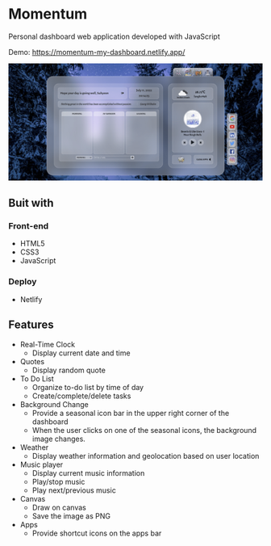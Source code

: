 # Momentum

Personal dashboard web application developed with JavaScript

Demo: https://momentum-my-dashboard.netlify.app/

<img src="./images/preview.png">

## Buit with

### Front-end

- HTML5
- CSS3
- JavaScript

### Deploy

- Netlify

## Features

- Real-Time Clock
  - Display current date and time
- Quotes
  - Display random quote
- To Do List
  - Organize to-do list by time of day
  - Create/complete/delete tasks
- Background Change
  - Provide a seasonal icon bar in the upper right corner of the dashboard
  - When the user clicks on one of the seasonal icons, the background image changes.
- Weather
  - Display weather information and geolocation based on user location
- Music player
  - Display current music information
  - Play/stop music
  - Play next/previous music
- Canvas
  - Draw on canvas
  - Save the image as PNG
- Apps
  - Provide shortcut icons on the apps bar
